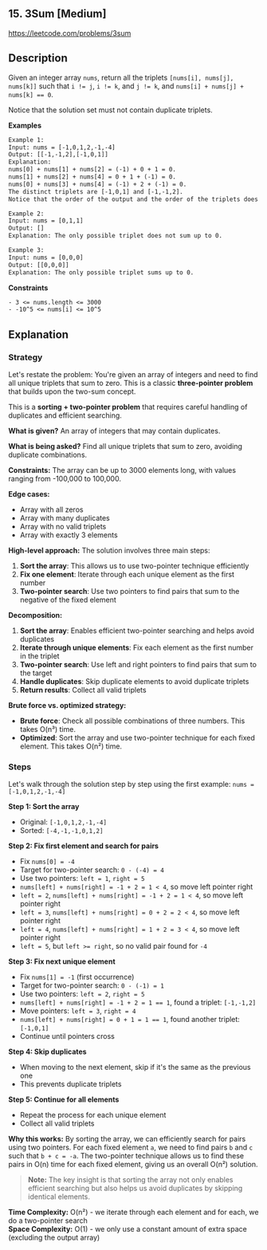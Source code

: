 ## 15. 3Sum [Medium]

https://leetcode.com/problems/3sum

## Description
Given an integer array `nums`, return all the triplets `[nums[i], nums[j], nums[k]]` such that `i != j`, `i != k`, and `j != k`, and `nums[i] + nums[j] + nums[k] == 0`.

Notice that the solution set must not contain duplicate triplets.

**Examples**

```tex
Example 1:
Input: nums = [-1,0,1,2,-1,-4]
Output: [[-1,-1,2],[-1,0,1]]
Explanation: 
nums[0] + nums[1] + nums[2] = (-1) + 0 + 1 = 0.
nums[1] + nums[2] + nums[4] = 0 + 1 + (-1) = 0.
nums[0] + nums[3] + nums[4] = (-1) + 2 + (-1) = 0.
The distinct triplets are [-1,0,1] and [-1,-1,2].
Notice that the order of the output and the order of the triplets does not matter.

Example 2:
Input: nums = [0,1,1]
Output: []
Explanation: The only possible triplet does not sum up to 0.

Example 3:
Input: nums = [0,0,0]
Output: [[0,0,0]]
Explanation: The only possible triplet sums up to 0.
```

**Constraints**
```tex
- 3 <= nums.length <= 3000
- -10^5 <= nums[i] <= 10^5
```

## Explanation

### Strategy
Let's restate the problem: You're given an array of integers and need to find all unique triplets that sum to zero. This is a classic **three-pointer problem** that builds upon the two-sum concept.

This is a **sorting + two-pointer problem** that requires careful handling of duplicates and efficient searching.

**What is given?** An array of integers that may contain duplicates.

**What is being asked?** Find all unique triplets that sum to zero, avoiding duplicate combinations.

**Constraints:** The array can be up to 3000 elements long, with values ranging from -100,000 to 100,000.

**Edge cases:** 
- Array with all zeros
- Array with many duplicates
- Array with no valid triplets
- Array with exactly 3 elements

**High-level approach:**
The solution involves three main steps:
1. **Sort the array**: This allows us to use two-pointer technique efficiently
2. **Fix one element**: Iterate through each unique element as the first number
3. **Two-pointer search**: Use two pointers to find pairs that sum to the negative of the fixed element

**Decomposition:**
1. **Sort the array**: Enables efficient two-pointer searching and helps avoid duplicates
2. **Iterate through unique elements**: Fix each element as the first number in the triplet
3. **Two-pointer search**: Use left and right pointers to find pairs that sum to the target
4. **Handle duplicates**: Skip duplicate elements to avoid duplicate triplets
5. **Return results**: Collect all valid triplets

**Brute force vs. optimized strategy:**
- **Brute force**: Check all possible combinations of three numbers. This takes O(n³) time.
- **Optimized**: Sort the array and use two-pointer technique for each fixed element. This takes O(n²) time.

### Steps
Let's walk through the solution step by step using the first example: `nums = [-1,0,1,2,-1,-4]`

**Step 1: Sort the array**
- Original: `[-1,0,1,2,-1,-4]`
- Sorted: `[-4,-1,-1,0,1,2]`

**Step 2: Fix first element and search for pairs**
- Fix `nums[0] = -4`
- Target for two-pointer search: `0 - (-4) = 4`
- Use two pointers: `left = 1`, `right = 5`
- `nums[left] + nums[right] = -1 + 2 = 1 < 4`, so move left pointer right
- `left = 2`, `nums[left] + nums[right] = -1 + 2 = 1 < 4`, so move left pointer right
- `left = 3`, `nums[left] + nums[right] = 0 + 2 = 2 < 4`, so move left pointer right
- `left = 4`, `nums[left] + nums[right] = 1 + 2 = 3 < 4`, so move left pointer right
- `left = 5`, but `left >= right`, so no valid pair found for `-4`

**Step 3: Fix next unique element**
- Fix `nums[1] = -1` (first occurrence)
- Target for two-pointer search: `0 - (-1) = 1`
- Use two pointers: `left = 2`, `right = 5`
- `nums[left] + nums[right] = -1 + 2 = 1 == 1`, found a triplet: `[-1,-1,2]`
- Move pointers: `left = 3`, `right = 4`
- `nums[left] + nums[right] = 0 + 1 = 1 == 1`, found another triplet: `[-1,0,1]`
- Continue until pointers cross

**Step 4: Skip duplicates**
- When moving to the next element, skip if it's the same as the previous one
- This prevents duplicate triplets

**Step 5: Continue for all elements**
- Repeat the process for each unique element
- Collect all valid triplets

**Why this works:**
By sorting the array, we can efficiently search for pairs using two pointers. For each fixed element `a`, we need to find pairs `b` and `c` such that `b + c = -a`. The two-pointer technique allows us to find these pairs in O(n) time for each fixed element, giving us an overall O(n²) solution.

> **Note:** The key insight is that sorting the array not only enables efficient searching but also helps us avoid duplicates by skipping identical elements.

**Time Complexity:** O(n²) - we iterate through each element and for each, we do a two-pointer search  
**Space Complexity:** O(1) - we only use a constant amount of extra space (excluding the output array)

